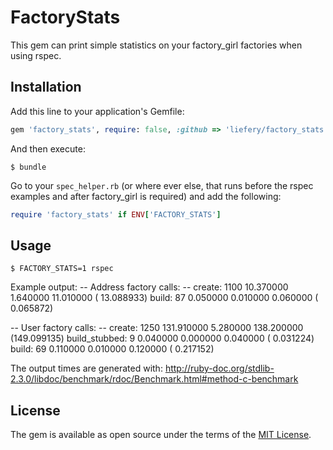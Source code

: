 # FactoryStats

This gem can print simple statistics on your factory_girl factories when using rspec.

## Installation

Add this line to your application's Gemfile:

```ruby
gem 'factory_stats', require: false, :github => 'liefery/factory_stats'
```

And then execute:

    $ bundle

Go to your `spec_helper.rb` (or where ever else, that runs before the rspec examples and after factory_girl is required) and add the following:

```ruby
require 'factory_stats' if ENV['FACTORY_STATS']
```

## Usage

    $ FACTORY_STATS=1 rspec
    
Example output:
-- Address factory calls: --
create: 1100
 10.370000   1.640000  11.010000 ( 13.088933)
build: 87
  0.050000   0.010000   0.060000 (  0.065872)

-- User factory calls: --
create: 1250
131.910000   5.280000 138.200000 (149.099135)
build_stubbed: 9
  0.040000   0.000000   0.040000 (  0.031224)
build: 69
  0.110000   0.010000   0.120000 (  0.217152)

The output times are generated with: http://ruby-doc.org/stdlib-2.3.0/libdoc/benchmark/rdoc/Benchmark.html#method-c-benchmark

## License

The gem is available as open source under the terms of the [MIT License](http://opensource.org/licenses/MIT).
